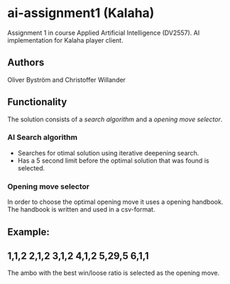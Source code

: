 # ai-assignment1 (Kalaha)
Assignment 1 in course Applied Artificial Intelligence (DV2557). AI implementation for Kalaha player client.

## Authors
Oliver Byström and Christoffer Willander

## Functionality
The solution consists of a *search algorithm* and a *opening move selector*.

### AI Search algorithm
 - Searches for otimal solution using iterative deepening search.
 - Has a 5 second limit before the optimal solution that was found is selected.

### Opening move selector
In order to choose the optimal opening move it uses a opening handbook. The handbook is written and used in a csv-format.

Example:
------------------
1,1,2
2,1,2
3,1,2
4,1,2
5,29,5
6,1,1
------------------

The ambo with the best win/loose ratio is selected as the opening move.
